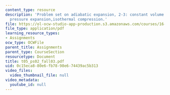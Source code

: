 ```yaml
---
content_type: resource
description: 'Problem set on adiabatic expansion, 2-3: constant volume heat addition,constant
  pressure expansion,isothermal compression.'
file: https://ol-ocw-studio-app-production.s3.amazonaws.com/courses/16-01-unified-engineering-i-ii-iii-iv-fall-2005-spring-2006/0c15eca880e6fb7898e674439ac5b313_t05_ps02_fall03.pdf
file_type: application/pdf
learning_resource_types:
- Assignments
ocw_type: OCWFile
parent_title: Assignments
parent_type: CourseSection
resourcetype: Document
title: t05_ps02_fall03.pdf
uid: 0c15eca8-80e6-fb78-98e6-74439ac5b313
video_files:
  video_thumbnail_file: null
video_metadata:
  youtube_id: null
---
```

